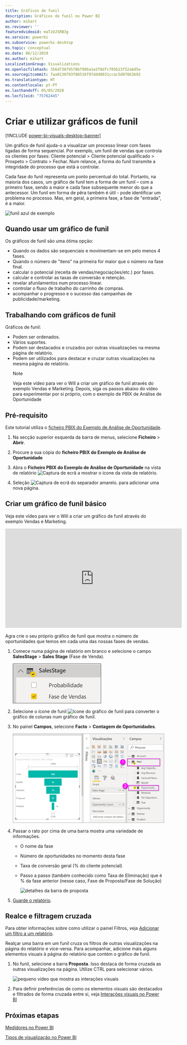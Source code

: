 ```yaml
---
title: Gráficos de funil
description: Gráficos de funil no Power BI
author: mihart
ms.reviewer: ''
featuredvideoid: maTzOJSRB3g
ms.service: powerbi
ms.subservice: powerbi-desktop
ms.topic: conceptual
ms.date: 06/12/2019
ms.author: mihart
LocalizationGroup: Visualizations
ms.openlocfilehash: 356d738795f8bf99ba1e2f8dfc705b23f52a6d5e
ms.sourcegitcommit: 7aa0136f93f88516f97ddd8031ccac5d07863b92
ms.translationtype: HT
ms.contentlocale: pt-PT
ms.lasthandoff: 05/05/2020
ms.locfileid: "75762445"
---
```

# <a name="create-and-use-funnel-charts"></a>Criar e utilizar gráficos de funil

[!INCLUDE [power-bi-visuals-desktop-banner](../includes/power-bi-visuals-desktop-banner.md)]

Um gráfico de funil ajuda-o a visualizar um processo linear com fases ligadas de forma sequencial. Por exemplo, um funil de vendas que controla os clientes por fases: Cliente potencial \> Cliente potencial qualificado \> Prospeto \> Contrato \> Fechar.  Num relance, a forma do funil transmite a integridade do processo que está a controlar.

Cada fase do funil representa um ponto percentual do total. Portanto, na maioria dos casos, um gráfico de funil tem a forma de um funil – com a primeiro fase, sendo a maior e cada fase subsequente menor do que a antecessor.  Um funil em forma de pêra também é útil - pode identificar um problema no processo.  Mas, em geral, a primeira fase, a fase de "entrada", é a maior.

![funil azul de exemplo](media/power-bi-visualization-funnel-charts/funnelplain.png)

## <a name="when-to-use-a-funnel-chart"></a>Quando usar um gráfico de funil
Os gráficos de funil são uma ótima opção:

* Quando os dados são sequenciais e movimentam-se em pelo menos 4 fases.
* Quando o número de "itens" na primeira for maior que o número na fase final.
* calcular o potencial (receita de vendas/negociações/etc.) por fases.
* calcular e controlar as taxas de conversão e retenção.
* revelar afunilamentos num processo linear.
* controlar o fluxo de trabalho do carrinho de compras.
* acompanhar o progresso e o sucesso das campanhas de publicidade/marketing.

## <a name="working-with-funnel-charts"></a>Trabalhando com gráficos de funil
Gráficos de funil:

* Podem ser ordenados.
* Vários suportes.
* Podem ser destacados e cruzados por outras visualizações na mesma página de relatório.
* Podem ser utilizados para destacar e cruzar outras visualizações na mesma página de relatório.
   > [!NOTE]
   > Veja este vídeo para ver o Will a criar um gráfico de funil através do exemplo Vendas e Marketing. Depois, siga os passos abaixo do vídeo para experimentar por si próprio, com o exemplo de PBIX de Análise de Oportunidade
   > 
   > 
## <a name="prerequisite"></a>Pré-requisito

Este tutorial utiliza o [ficheiro PBIX do Exemplo de Análise de Oportunidade](https://download.microsoft.com/download/9/1/5/915ABCFA-7125-4D85-A7BD-05645BD95BD8/Opportunity%20Analysis%20Sample%20PBIX.pbix
).

1. Na secção superior esquerda da barra de menus, selecione **Ficheiro** > **Abrir**.
   
2. Procure a sua cópia do **ficheiro PBIX do Exemplo de Análise de Oportunidade**

1. Abra o **Ficheiro PBIX do Exemplo de Análise de Oportunidade** na vista de relatório ![Captura de ecrã a mostrar o ícone da vista de relatório](media/power-bi-visualization-kpi/power-bi-report-view.png).

1. Seleção ![Captura de ecrã do separador amarelo.](media/power-bi-visualization-kpi/power-bi-yellow-tab.png) para adicionar uma nova página.


## <a name="create-a-basic-funnel-chart"></a>Criar um gráfico de funil básico
Veja este vídeo para ver o Will a criar um gráfico de funil através do exemplo Vendas e Marketing.

<iframe width="560" height="315" src="https://www.youtube.com/embed/qKRZPBnaUXM" frameborder="0" allow="autoplay; encrypted-media" allowfullscreen></iframe>


Agra crie o seu próprio gráfico de funil que mostra o número de oportunidades que temos em cada uma das nossas fases de vendas.

1. Comece numa página de relatório em branco e selecione o campo **SalesStage** \> **Sales Stage** (Fase de Venda).
   
    ![selecionar Fase de Vendas](media/power-bi-visualization-funnel-charts/funnelselectfield-new.png)

1. Selecione o ícone de funil ![ícone do gráfico de funil](media/power-bi-visualization-funnel-charts/power-bi-funnel-icon.png) para converter o gráfico de colunas num gráfico de funil.

2. No painel **Campos**, selecione **Facto** \> **Contagem de Oportunidades**.
   
    ![criação do gráfico de funil](media/power-bi-visualization-funnel-charts/power-bi-funnel-2.png)
4. Passar o rato por cima de uma barra mostra uma variedade de informações.
   
   * O nome da fase
   * Número de oportunidades no momento desta fase
   * Taxa de conversão geral (% do cliente potencial) 
   * Passo a passo (também conhecido como Taxa de Eliminação) que é % da fase anterior (nesse caso, Fase de Proposta/Fase de Solução)
     
     ![detalhes da barra de proposta](media/power-bi-visualization-funnel-charts/funnelhover-new.png)

6. [Guarde o relatório](../service-report-save.md).

## <a name="highlighting-and-cross-filtering"></a>Realce e filtragem cruzada
Para obter informações sobre como utilizar o painel Filtros, veja [Adicionar um filtro a um relatório](../power-bi-report-add-filter.md).

Realçar uma barra em um funil cruza os filtros de outras visualizações na página do relatório e vice-versa. Para acompanhar, adicione mais alguns elementos visuais à página do relatório que contém o gráfico de funil.

1. No funil, selecione a barra **Proposta**. Isso destaca de forma cruzada as outras visualizações na página. Utilize CTRL para selecionar vários.
   
   ![pequeno vídeo que mostra as interações visuais](media/power-bi-visualization-funnel-charts/funnelchartnoowl.gif)
2. Para definir preferências de como os elementos visuais são destacados e filtrados de forma cruzada entre si, veja [Interações visuais no Power BI](../service-reports-visual-interactions.md)

## <a name="next-steps"></a>Próximas etapas

[Medidores no Power BI](power-bi-visualization-radial-gauge-charts.md)

[Tipos de visualização no Power BI](power-bi-visualization-types-for-reports-and-q-and-a.md)
